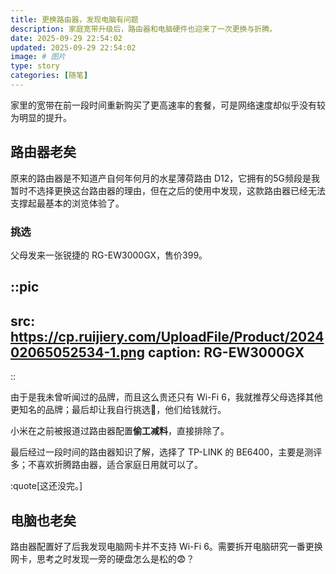 ```yaml
---
title: 更换路由器，发现电脑有问题
description: 家庭宽带升级后，路由器和电脑硬件也迎来了一次更换与折腾。
date: 2025-09-29 22:54:02
updated: 2025-09-29 22:54:02
image: # 图片
type: story
categories: [随笔]
---
```


家里的宽带在前一段时间重新购买了更高速率的套餐，可是网络速度却似乎没有较为明显的提升。

## 路由器老矣

原来的路由器是不知道产自何年何月的水星薄荷路由 D12，它拥有的5G频段是我暂时不选择更换这台路由器的理由，但在之后的使用中发现，这款路由器已经无法支撑起最基本的浏览体验了。

### 挑选

父母发来一张锐捷的 RG-EW3000GX，售价399。

::pic
---
src: https://cp.ruijiery.com/UploadFile/Product/202402065052534-1.png
caption: RG-EW3000GX
---
::

由于是我未曾听闻过的品牌，而且这么贵还只有 Wi-Fi 6，我就推荐父母选择其他更知名的品牌；最后却让我自行挑选🫠，他们给钱就行。

小米在之前被报道过路由器配置**偷工减料**，直接排除了。

最后经过一段时间的路由器知识了解，选择了 TP-LINK 的 BE6400，主要是测评多；不喜欢折腾路由器，适合家庭日用就可以了。

:quote[这还没完。]

## 电脑也老矣

路由器配置好了后我发现电脑网卡并不支持 Wi-Fi 6。需要拆开电脑研究一番更换网卡，思考之时发现一旁的硬盘怎么是松的😨？
